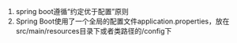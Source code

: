 1. spring boot遵循“约定优于配置”原则
2. Spring Boot使用了一个全局的配置文件application.properties，放在src/main/resources目录下或者类路径的/config下